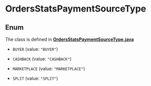 

# OrdersStatsPaymentSourceType

## Enum

The class is defined in **[OrdersStatsPaymentSourceType.java](../../src/main/java/org/openapitools/model/OrdersStatsPaymentSourceType.java)**


* `BUYER` (value: `"BUYER"`)

* `CASHBACK` (value: `"CASHBACK"`)

* `MARKETPLACE` (value: `"MARKETPLACE"`)

* `SPLIT` (value: `"SPLIT"`)



